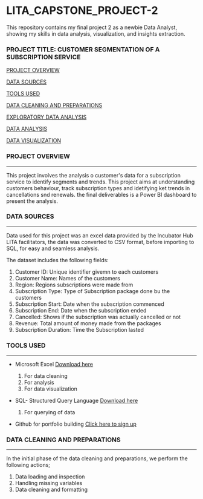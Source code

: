 # LITA_CAPSTONE_PROJECT-2
This repository contains my final project 2 as a newbie Data Analyst, showing my skills in data analysis, visualization, and insights extraction.


### PROJECT TITLE: CUSTOMER SEGMENTATION OF A SUBSCRIPTION SERVICE

[PROJECT OVERVIEW](#project-overview)

[DATA SOURCES](#data-sources)

[TOOLS USED](#tools-used)

[DATA CLEANING AND PREPARATIONS](#data-cleaning-and-preparations)

[EXPLORATORY DATA ANALYSIS](#exploratory-data-analysis)

[DATA ANALYSIS](#data-analysis)

[DATA VISUALIZATION](#data-visualization)

### PROJECT OVERVIEW
---
This project involves the analysis o customer's data for a subscription service to identify segments and trends. This project aims at understanding customers behaviour, track subscription types and idetifying ket trends in cancellations snd renewals. the final deliverables is a Power BI dashboard to present the analysis.
 
### DATA SOURCES
---
Data used for this project was an excel data provided by the Incubator Hub LITA facilitators, the data was converted to CSV format, before importing to SQL, for easy and seamless analysis. 


The dataset includes the following fields:
1. Customer ID: Unique identifier givemn to each customers
2. Customer Name: Names of the customers
3. Region: Regions subscriptions were made from
4. Subscription Type: Type of Subscription package done bu the customers
5. Subscription Start: Date when the subscription commenced
6. Subscription End: Date when the subscription ended
7. Cancelled: Shows if the subscription was actually cancelled or not
8. Revenue: Total amount of money made from the packages
9. Subscription Duration: Time the Subscription lasted
    
### TOOLS USED
---
- Microsoft Excel [Download here](https://www.microsoft.com)
  1. For data cleaning
  2. For analysis
  3. For data visualization
     
- SQL- Structured Query Language [Download here](https://www.microsoft.com/en-us/sql-server/sql-server-downloads?msockid=2b7beaf97efb6b170d9dfff87f1b6a9f)
  1. For querying of data
     
- Github for portfolio building [Click here to sign up](https://github.com/)

### DATA CLEANING AND PREPARATIONS
---
In the initial phase of the data cleaning and preparations, we perform the following actions;
1. Data loading and inspection
2. Handling missing variables
3. Data cleaning and formatting
